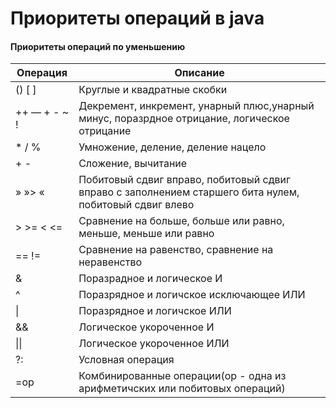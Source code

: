 # Приоритеты операций в java

#### Приоритеты операций по уменьшению

|Операция|Описание|
|--------|--------|
|() [ ] |Круглые и квадратные скобки|
|++ — + - ~ !|Декремент, инкремент, унарный плюс,унарный минус, поразрдное отрицание, логическое отрицание|
|* / %|Умножение, деление, деление нацело|
|+ -|Сложение, вычитание|
|» »> «|Побитовый сдвиг вправо, побитовый сдвиг вправо с заполнением старшего бита нулем, побитовый сдвиг влево|
|> >= < <=|Сравнение на больше, больше или равно, меньше, меньше или равно|
|== !=|Сравнение на равенство, сравнение на неравенство|
|&|Поразрадное и логическое И|
|^|Поразрядное и логичское исключающее ИЛИ|
|\\||Поразрядное и логичское ИЛИ|
|&&|Логическое укороченное И|
|\\|\\||Логическое укороченное ИЛИ|
|?:|Условная операция|
|=op|Комбинированные операции(op - одна из арифметичских или побитовых операций)|

